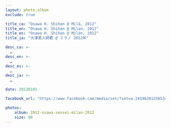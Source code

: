 ```yaml
---
layout: photo_album
exclude: true

title_ca: "Osawa H. Shihan @ Milà, 2012"
title_en: "Osawa H. Shihan @ Milan, 2012"
title_es: "Osawa H. Shihan @ Milán, 2012"
title_ja: "大澤勇人師範 @ ミラノ 2012年"

desc_ca: >-
  …
desc_en: >-
  …
desc_es: >-
  …
desc_ja: >-
  …

date: 20120101

facebook_url: "https://www.facebook.com/media/set/?set=a.241962012565343"

photos:
    album: 2012-osawa-sensei-milan-2012
    size: 98
---
```

